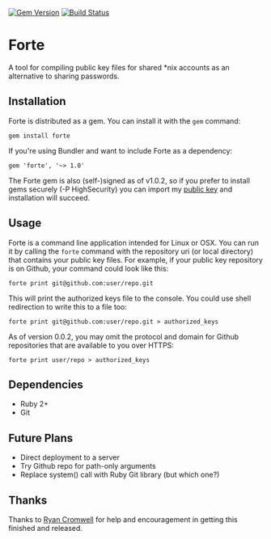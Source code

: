 [![Gem Version](https://badge.fury.io/rb/forte.png)](http://badge.fury.io/rb/forte)
[![Build Status](https://travis-ci.org/yock/forte.png?branch=master)](https://travis-ci.org/yock/forte)

# Forte

A tool for compiling public key files for shared *nix accounts as an alternative to sharing passwords.

## Installation

Forte is distributed as a gem. You can install it with the `gem` command:

    gem install forte

If you're using Bundler and want to include Forte as a dependency:

    gem 'forte', '~> 1.0'
    
The Forte gem is also (self-)signed as of v1.0.2, so if you prefer to install gems securely (-P HighSecurity) you can import my [public key](http://mikeyockey.com/rubygems-cert.pem) and installation will succeed.

## Usage

Forte is a command line application intended for Linux or OSX. You can run it by
calling the `forte` command with the repository uri (or local directory) that
contains your public key files. For example, if your public key repository is on
Github, your command could look like this:

    forte print git@github.com:user/repo.git

This will print the authorized keys file to the console. You could use shell
redirection to write this to a file too:

    forte print git@github.com:user/repo.git > authorized_keys
    
As of version 0.0.2, you may omit the protocol and domain for Github repositories that are available to you over HTTPS:

    forte print user/repo > authorized_keys

## Dependencies

* Ruby 2+
* Git

## Future Plans

* Direct deployment to a server
* Try Github repo for path-only arguments
* Replace system() call with Ruby Git library (but which one?)

## Thanks

Thanks to [Ryan Cromwell]("https://github.com/cromwellryan") for help and encouragement in getting this finished and released.
